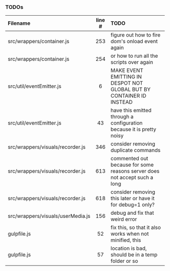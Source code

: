 ### TODOs
| Filename | line # | TODO
|:------|:------:|:------
| src/wrappers/container.js | 253 | figure out how to fire dom's onload event again
| src/wrappers/container.js | 254 | or how to run all the scripts over again
| src/util/eventEmitter.js | 6 | MAKE EVENT EMITTING IN DESPOT NOT GLOBAL BUT BY CONTAINER ID INSTEAD
| src/util/eventEmitter.js | 43 | have this emitted through a configuration because it is pretty noisy
| src/wrappers/visuals/recorder.js | 346 | consider removing duplicate commands
| src/wrappers/visuals/recorder.js | 613 | commented out because for some reasons server does not accept such a long
| src/wrappers/visuals/recorder.js | 618 | consider removing this later or have it for debug=1 only?
| src/wrappers/visuals/userMedia.js | 156 | debug and fix that weird error
| gulpfile.js | 52 | fix this, so that it also works when not minified, this
| gulpfile.js | 57 | location is bad, should be in a temp folder or so